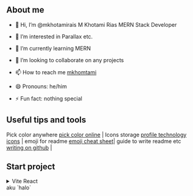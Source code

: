 ## About me

- 👋 Hi, I’m @mkhotamirais M Khotami Rias MERN Stack Developer

- 👀 I’m interested in Parallax etc.

- 🌱 I’m currently learning MERN

- 💞️ I’m looking to collaborate on any projects

- 📫 How to reach me [mkhomtami](mailto:mkhotamirais@gmail.com)

- 😄 Pronouns: he/him

- ⚡ Fun fact: nothing special

## Useful tips and tools
Pick color anywhere [pick color online](https://pickcoloronline.com/) | Icons storage [profile technology icons](https://marwin1991.github.io/profile-technology-icons/) | emoji for readme [emoji cheat sheet](https://github.com/ikatyang/emoji-cheat-sheet/tree/master?tab=readme-ov-file)| guide to write readme etc [writing on github](https://docs.github.com/en/get-started/writing-on-github/getting-started-with-writing-and-formatting-on-github/quickstart-for-writing-on-github) |

## Start project
<details>
  <summary>Vite React</summary>
  ```
  npm create vite@latest 
  jkh
  ```
</details>
aku `halo`
